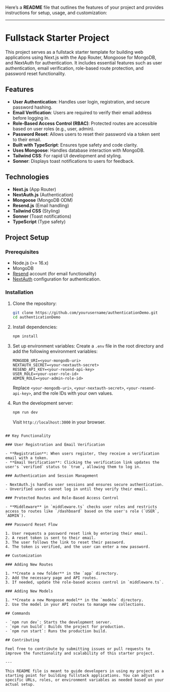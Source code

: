 Here’s a **README** file that outlines the features of your project and provides instructions for setup, usage, and customization:

---

# Fullstack Starter Project

This project serves as a fullstack starter template for building web applications using Next.js with the App Router, Mongoose for MongoDB, and NextAuth for authentication. It includes essential features such as user authentication, email verification, role-based route protection, and password reset functionality.

## Features

- **User Authentication**: Handles user login, registration, and secure password hashing.
- **Email Verification**: Users are required to verify their email address before logging in.
- **Role-Based Access Control (RBAC)**: Protected routes are accessible based on user roles (e.g., user, admin).
- **Password Reset**: Allows users to reset their password via a token sent to their email.
- **Built with TypeScript**: Ensures type safety and code clarity.
- **Uses Mongoose**: Handles database interaction with MongoDB.
- **Tailwind CSS**: For rapid UI development and styling.
- **Sonner**: Displays toast notifications to users for feedback.

## Technologies

- **Next.js** (App Router)
- **NextAuth.js** (Authentication)
- **Mongoose** (MongoDB ODM)
- **Resend.js** (Email handling)
- **Tailwind CSS** (Styling)
- **Sonner** (Toast notifications)
- **TypeScript** (Type safety)

## Project Setup

### Prerequisites

- Node.js (>= 16.x)
- MongoDB
- [Resend](https://resend.com/) account (for email functionality)
- [NextAuth](https://next-auth.js.org/) configuration for authentication.

### Installation

1. Clone the repository:

   ```bash
   git clone https://github.com/yourusername/authenticationDemo.git
   cd authenticationDemo
   ```

2. Install dependencies:

   ```bash
   npm install
   ```

3. Set up environment variables:
   Create a `.env` file in the root directory and add the following environment variables:

   ```env
   MONGODB_URI=<your-mongodb-uri>
   NEXTAUTH_SECRET=<your-nextauth-secret>
   RESEND_API_KEY=<your-resend-api-key>
   USER_ROLE=<your-user-role-id>
   ADMIN_ROLE=<your-admin-role-id>
   ```

   Replace `<your-mongodb-uri>`, `<your-nextauth-secret>`, `<your-resend-api-key>`, and the role IDs with your own values.

4. Run the development server:

   ```bash
   npm run dev
   ```

   Visit `http://localhost:3000` in your browser.

```

## Key Functionality

### User Registration and Email Verification

- **Registration**: When users register, they receive a verification email with a token.
- **Email Verification**: Clicking the verification link updates the user's `verified` status to `true`, allowing them to log in.

### Authentication and Session Management

- NextAuth.js handles user sessions and ensures secure authentication.
- Unverified users cannot log in until they verify their email.

### Protected Routes and Role-Based Access Control

- **Middleware** in `middleware.ts` checks user roles and restricts access to routes like `/dashboard` based on the user's role (`USER`, `ADMIN`).

### Password Reset Flow

1. User requests a password reset link by entering their email.
2. A reset token is sent to their email.
3. The user follows the link to reset their password.
4. The token is verified, and the user can enter a new password.

## Customization

### Adding New Routes

1. **Create a new folder** in the `app` directory.
2. Add the necessary page and API routes.
3. If needed, update the role-based access control in `middleware.ts`.

### Adding New Models

1. **Create a new Mongoose model** in the `models` directory.
2. Use the model in your API routes to manage new collections.

## Commands

- `npm run dev`: Starts the development server.
- `npm run build`: Builds the project for production.
- `npm run start`: Runs the production build.

## Contributing

Feel free to contribute by submitting issues or pull requests to improve the functionality and scalability of this starter project.

---

This README file is meant to guide developers in using my project as a starting point for building fullstack applications. You can adjust specific URLs, roles, or environment variables as needed based on your actual setup.
```

